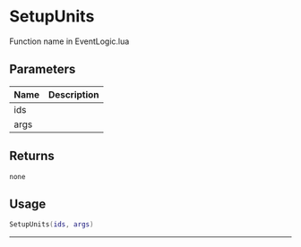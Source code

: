 # SetupUnits

Function name in EventLogic.lua

## Parameters

| Name | Description |
| ---- | ----------- |
| ids  |             |
| args |             |

## Returns

`none`

## Usage

```lua
SetupUnits(ids, args)
```

---
